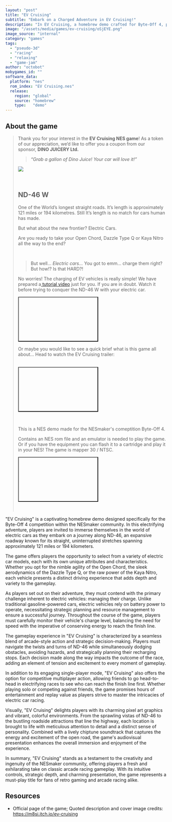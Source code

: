 ```yaml
---
layout: "post"
title: "EV Cruising"
subtitle: "Embark on a Charged Adventure in EV Cruising!"
description: "In EV Cruising, a homebrew demo crafted for Byte-Off 4, players navigate electric cars along ND-46, one of the world's longest straight roads, facing the challenge of managing their vehicle's charge while aiming to reach the finish line."
image: "/assets/media/games/ev-cruising/oSjEYE.png"
image_source: "internal"
category: "games"
tags:
  - "pseudo-3d"
  - "racing"
  - "relaxing"
  - "game-jam"
author: "octobot"
mobygames_id: ""
software_data:
  platform: "nes"
  rom_index: "EV Cruising.nes"
  release:
    region: "global"
    source: "homebrew"
    type:   "demo"
---
```


## About the game

<blockquote markdown="1">

<p>Thank you for your interest in the&nbsp;<strong>EV Cruising NES game</strong>! As a token of our appreciation, we’d like to offer you a coupon from our sponsor,&nbsp;<strong>DINO JUICERY Ltd.</strong>
</p>
<blockquote><em>“Grab a gallon of Dino Juice! Your car will love it!”</em></blockquote>
<p><img src="https://img.itch.zone/aW1nLzE1MzY3Njg4LnBuZw==/original/PZ5zMD.png"/><br></p>
<p>&nbsp;
</p>
<h2>ND-46 W
</h2>
<p>One of the World’s longest straight roads. It’s length is approximately 121 miles or 194 kilometres. Still It’s length is no match for cars human has made.
</p>
<p>But what about the new frontier? Electric Cars.
</p>
<p>Are you ready to take your Open Chord, Dazzle Type Q or Kaya Nitro all the way to the end?
</p>
<p>&nbsp;
</p>
<blockquote>But well…&nbsp;<em>Electric cars...</em>&nbsp;You got to emm… charge them&nbsp;right?&nbsp; But how!? Is that HARD?!
</blockquote>
<p>No worries! The charging of EV vehicles is really simple! We have prepared a<a href="https://youtu.be/RoPJ_XO7qA0" referrerpolicy="origin" rel="nofollow noopener">&nbsp;tutorial video</a>&nbsp;just for you. If you are in doubt. Watch it before trying to conquer the ND-46 W with your electric car.
</p>
<div><button itchio="" aria-label="Click to activate YouTube embed" type="button" class="embed_preload youtube_preload" data-embed_code="<iframe width=&quot;500&quot; height=&quot;281&quot; src=&quot;//www.youtube.com/embed/RoPJ_XO7qA0&quot; frameborder=&quot;0&quot; allowfullscreen=&quot;&quot;></iframe>" style="width: 250px; height: 140px; background: url(&quot;https://i.ytimg.com/vi/RoPJ_XO7qA0/hqdefault.jpg&quot;) 50% 50% / cover no-repeat; --darkreader-inline-bgcolor: rgba(19, 19, 19, 0);" data-darkreader-inline-bgcolor=""></button></div>
<p>Or maybe you would like to see a quick brief what is this game all about... Head to watch the EV Cruising trailer:<br><br></p>
<div><button itchio="" aria-label="Click to activate YouTube embed" type="button" class="embed_preload youtube_preload" data-embed_code="<iframe width=&quot;500&quot; height=&quot;281&quot; src=&quot;//www.youtube.com/embed/7-EbSXJYfPU&quot; frameborder=&quot;0&quot; allowfullscreen=&quot;&quot;></iframe>" style="width: 250px; height: 140px; background: url(&quot;https://i.ytimg.com/vi/7-EbSXJYfPU/hqdefault.jpg&quot;) 50% 50% / cover no-repeat; --darkreader-inline-bgcolor: rgba(19, 19, 19, 0);" data-darkreader-inline-bgcolor=""></button></div>
<p><br></p>
<p>This is a NES demo made for the NESmaker's comeptition Byte-Off 4.</p>
<p>Contains an NES rom file and an emulator is needed to play the game. Or if you have the equipment you can flash it to a cartridge and play it in your NES! The game is mapper 30 / NTSC.<br></p>
<div><button itchio="" aria-label="Click to activate YouTube embed" type="button" class="embed_preload youtube_preload" data-embed_code="<iframe width=&quot;500&quot; height=&quot;281&quot; src=&quot;//www.youtube.com/embed/ITi9bl7C37U&quot; frameborder=&quot;0&quot; allowfullscreen=&quot;&quot;></iframe>" style="width: 250px; height: 140px; background: url(&quot;https://i.ytimg.com/vi/ITi9bl7C37U/hqdefault.jpg&quot;) 50% 50% / cover no-repeat; --darkreader-inline-bgcolor: rgba(19, 19, 19, 0);" data-darkreader-inline-bgcolor=""></button></div>
<p></p>
<p><br></p>

</blockquote>

"EV Cruising" is a captivating homebrew demo designed specifically for the Byte-Off 4 competition within the NESmaker community. In this electrifying adventure, players are invited to immerse themselves in the world of electric cars as they embark on a journey along ND-46, an expansive roadway known for its straight, uninterrupted stretches spanning approximately 121 miles or 194 kilometers. 

The game offers players the opportunity to select from a variety of electric car models, each with its own unique attributes and characteristics. Whether you opt for the nimble agility of the Open Chord, the sleek aerodynamics of the Dazzle Type Q, or the raw power of the Kaya Nitro, each vehicle presents a distinct driving experience that adds depth and variety to the gameplay.

As players set out on their adventure, they must contend with the primary challenge inherent to electric vehicles: managing their charge. Unlike traditional gasoline-powered cars, electric vehicles rely on battery power to operate, necessitating strategic planning and resource management to ensure a successful journey. Throughout the course of the game, players must carefully monitor their vehicle's charge level, balancing the need for speed with the imperative of conserving energy to reach the finish line.

The gameplay experience in "EV Cruising" is characterized by a seamless blend of arcade-style action and strategic decision-making. Players must navigate the twists and turns of ND-46 while simultaneously dodging obstacles, avoiding hazards, and strategically planning their recharging stops. Each decision made along the way impacts the outcome of the race, adding an element of tension and excitement to every moment of gameplay.

In addition to its engaging single-player mode, "EV Cruising" also offers the option for competitive multiplayer action, allowing friends to go head-to-head in electrifying races to see who can reach the finish line first. Whether playing solo or competing against friends, the game promises hours of entertainment and replay value as players strive to master the intricacies of electric car racing.

Visually, "EV Cruising" delights players with its charming pixel art graphics and vibrant, colorful environments. From the sprawling vistas of ND-46 to the bustling roadside attractions that line the highway, each location is brought to life with meticulous attention to detail and a distinct sense of personality. Combined with a lively chiptune soundtrack that captures the energy and excitement of the open road, the game's audiovisual presentation enhances the overall immersion and enjoyment of the experience.

In summary, "EV Cruising" stands as a testament to the creativity and ingenuity of the NESmaker community, offering players a fresh and exhilarating take on classic arcade racing gameplay. With its intuitive controls, strategic depth, and charming presentation, the game represents a must-play title for fans of retro gaming and arcade racing alike.

## Resources

* Official page of the game; Quoted description and cover image credits: <https://m8si.itch.io/ev-cruising>

